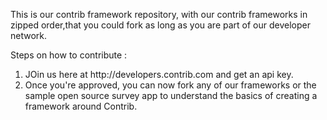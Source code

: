 This is our contrib framework repository, with our contrib frameworks in zipped order,that you could fork as long as you are part of our developer network. 

Steps on how to contribute : 
<ol><li>JOin us here at http://developers.contrib.com and get an api key. </li>
<li>Once you're approved, you can now fork any of our frameworks or the sample open source survey app to understand the basics of creating a framework around Contrib.</li>
</ol>
